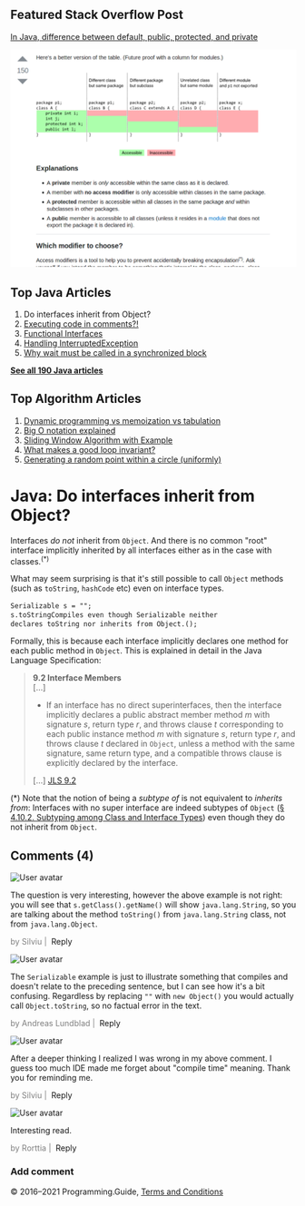 <span class="underline"></span>

<span class="underline"></span>

Featured Stack Overflow Post
----------------------------

[In Java, difference between default, public, protected, and private](https://stackoverflow.com/a/33627846/276052)  
  
[<img src="../images/so-featured-33627846.png" alt="StackOverflow screenshot thumbnail" class="screenshot" />](https://stackoverflow.com/a/33627846/276052)

<span class="underline"></span>

Top Java Articles
-----------------

1.  Do interfaces inherit from Object?
2.  [Executing code in comments?!](executing-code-in-comments.html)
3.  [Functional Interfaces](functional-interfaces.html)
4.  [Handling InterruptedException](handling-interrupted-exceptions.html)
5.  [Why wait must be called in a synchronized block](why-wait-must-be-in-synchronized.html)

[**See all 190 Java articles**](index.html)

Top Algorithm Articles
----------------------

1.  [Dynamic programming vs memoization vs tabulation](../dynamic-programming-vs-memoization-vs-tabulation.html)
2.  [Big O notation explained](../big-o-notation-explained.html)
3.  [Sliding Window Algorithm with Example](../sliding-window-example.html)
4.  [What makes a good loop invariant?](../what-makes-a-good-loop-invariant.html)
5.  [Generating a random point within a circle (uniformly)](../random-point-within-circle.html)

Java: Do interfaces inherit from Object?
========================================

Interfaces *do not* inherit from `Object`. And there is no common "root" interface implicitly inherited by all interfaces either as in the case with classes.<sup>(\*)</sup>

What may seem surprising is that it's still possible to call `Object` methods (such as `toString`, `hashCode` etc) even on interface types.

    Serializable s = "";
    s.toStringCompiles even though Serializable neither
    declares toString nor inherits from Object.();


Formally, this is because each interface implicitly declares one method for each public method in `Object`. This is explained in detail in the Java Language Specification:

> **9.2 Interface Members**  
> \[…\]  
>
> -   If an interface has no direct superinterfaces, then the interface implicitly declares a public abstract member method *m* with signature *s*, return type *r*, and throws clause *t* corresponding to each public instance method *m* with signature *s*, return type *r*, and throws clause *t* declared in `Object`, unless a method with the same signature, same return type, and a compatible throws clause is explicitly declared by the interface.
>
> \[…\] <a href="https://docs.oracle.com/javase/specs/jls/se8/html/jls-9.html#jls-9.2" class="quote-source">JLS 9.2</a>

<span class="small">(\*) Note that the notion of being a *subtype of* is not equivalent to *inherits from*: Interfaces with no super interface are indeed subtypes of `Object` ([§ 4.10.2. Subtyping among Class and Interface Types](http://docs.oracle.com/javase/specs/jls/se7/html/jls-4.html#jls-4.10.2)) even though they do not inherit from `Object`.</span>

Comments (4)
------------

![User avatar](https://www.gravatar.com/avatar/d41d8cd98f00b204e9800998ecf8427e?d=mp)

The question is very interesting, however the above example is not right: you will see that `s.getClass().getName()` will show `java.lang.String`, so you are talking about the method `toString()` from `java.lang.String` class, not from `java.lang.Object`.

<span style="color: grey">by Silviu | </span> <span class="reply-button">Reply</span>

![User avatar](https://www.gravatar.com/avatar/99e100243aaa8b1469b1ed4e8bbecb06?d=mp)

The `Serializable` example is just to illustrate something that compiles and doesn't relate to the preceding sentence, but I can see how it's a bit confusing. Regardless by replacing `""` with `new Object()` you would actually call `Object.toString`, so no factual error in the text.

<span style="color: grey">by Andreas Lundblad | </span> <span class="reply-button">Reply</span>

![User avatar](https://www.gravatar.com/avatar/d41d8cd98f00b204e9800998ecf8427e?d=mp)

After a deeper thinking I realized I was wrong in my above comment. I guess too much IDE made me forget about "compile time" meaning. Thank you for reminding me.

<span style="color: grey">by Silviu | </span> <span class="reply-button">Reply</span>

![User avatar](https://www.gravatar.com/avatar/3bc5bd340b979f992efd0eb967da718d?d=mp)

Interesting read.

<span style="color: grey">by Rorttia | </span> <span class="reply-button">Reply</span>

### Add comment

© 2016–2021 Programming.Guide, [Terms and Conditions](../terms-and-conditions.html)
